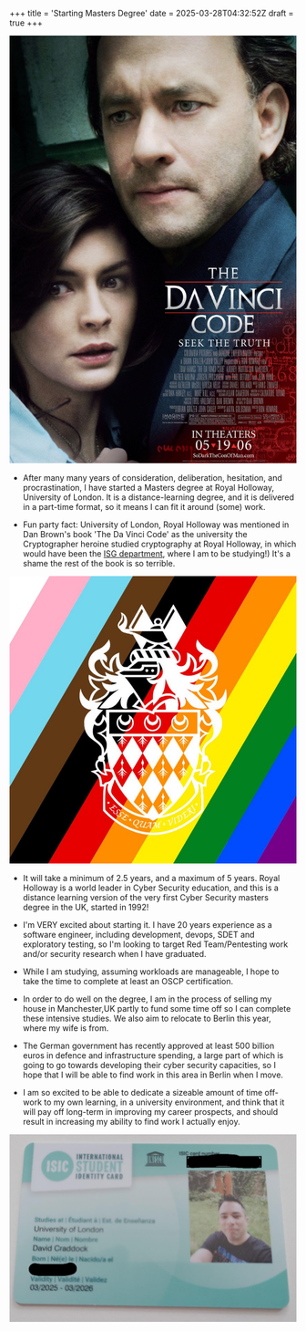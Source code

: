 +++
title = 'Starting Masters Degree'
date = 2025-03-28T04:32:52Z
draft = true
+++

![Da Vinci Code](da-vinci-code.jpg)

* After many many years of consideration, deliberation, hesitation, and procrastination, I have started a Masters degree at Royal Holloway, University of London. It is a distance-learning degree, and it is delivered in a part-time format, so it means I can fit it around (some) work.

* Fun party fact: University of London, Royal Holloway was mentioned in Dan Brown's book 'The Da Vinci Code' as the university the Cryptographer heroine studied cryptography at Royal Holloway, in which would have been the [ISG department](https://www.royalholloway.ac.uk/research-and-education/departments-and-schools/information-security/), where I am to be studying!) It's a shame the rest of the book is so terrible.

![Royal Holloway Crest](royalhollowaycrest.jpg)

* It will take a minimum of 2.5 years, and a maximum of 5 years. Royal Holloway is a world leader in Cyber Security education, and this is a distance learning version of the very first Cyber Security masters degree in the UK, started in 1992!

* I'm VERY excited about starting it. I have 20 years experience as a software engineer, including development, devops, SDET and exploratory testing, so I'm looking to target Red Team/Pentesting work and/or security research when I have graduated.

* While I am studying, assuming workloads are manageable, I hope to take the time to complete at least an OSCP certification.

* In order to do well on the degree, I am in the process of selling my house in Manchester,UK partly to fund some time off so I can complete these intensive studies. We also aim to relocate to Berlin this year, where my wife is from.

* The German government has recently approved at least 500 billion euros in defence and infrastructure spending, a large part of which is going to go towards developing their cyber security capacities, so I hope that I will be able to find work in this area in Berlin when I move.

* I am so excited to be able to dedicate a sizeable amount of time off-work to my own learning, in a university environment, and think that it will pay off long-term in improving my career prospects, and should result in increasing my ability to find work I actually enjoy.

![My Student Card](student-card.png)


